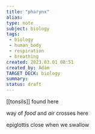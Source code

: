 ```yaml
---
title: "pharynx"
alias: 
type: note
subject: biology
tags:
 - biology
 - human_body
 - respiration
 - breathing
created: 2023.03.01 08:51
created_by: Ádám
TARGET DECK: biology
summary: 
status: draft 
---
```

[[tonsils]] found here

way of *food* and *air* crosses here

epiglottis close when we swallow